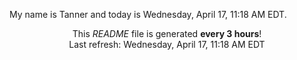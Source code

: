 My name is Tanner and today is Wednesday, April 17, 11:18 AM EDT.

<p align="center">This <i>README</i> file is generated <b>every 3 hours</b>!</br>Last refresh: Wednesday, April 17, 11:18 AM EDT<br /></p>
